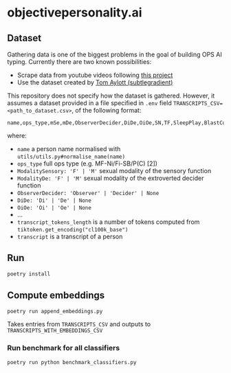 # objectivepersonality.ai

## Dataset

Gathering data is one of the biggest problems in the goal of building OPS AI typing. Currently there are two known possibilities:

- Scrape data from youtube videos following [this project](https://github.com/michalbaldyga/personality-type-prediction-ops/tree/dev/backend/gathering_data)
- Use the dataset created by [Tom Aylott (subtlegradient)](https://huggingface.co/datasets/subtlegradient/aop-dataset-2022-11-10-interview-lines-by-youtube)

This repository does not specify how the dataset is gathered. However, it assumes a dataset provided in a file specified in `.env` field `TRANSCRIPTS_CSV=<path_to_dataset.csv>`, of the following format:

```csv
name,ops_type,mSe,mDe,ObserverDecider,DiDe,OiOe,SN,TF,SleepPlay,BlastConsume,InfoEnergy,IntroExtro,FlexFriends,GeneralisationSpecialisation,transcript_tokens_length,transcript
```
where:

- `name` a person name normalised with `utils/utils.py#normalise_name(name)`
- `ops_type` full ops type (e.g. MF-Ni/Fi-SB/P(C) [2])
- `ModalitySensory: 'F' | 'M'` sexual modality of the sensory function
- `ModalityDe: 'F' | 'M'` sexual modality of the extroverted decider function
- `ObserverDecider: 'Observer' | 'Decider' | None`
- `DiDe: 'Di' | 'De' | None`
- `OiOe: 'Oi' | 'Oe' | None`
- ...
- `transcript_tokens_length` is a number of tokens computed from `tiktoken.get_encoding("cl100k_base")`
- `transcript` is a transcript of a person

## Run

```sh
poetry install
```

## Compute embeddings

```sh
poetry run append_embeddings.py
```

Takes entries from `TRANSCRIPTS_CSV` and outputs to `TRANSCRIPTS_WITH_EMBEDDINGS_CSV`


### Run benchmark for all classifiers

```sh
poetry run python benchmark_classifiers.py
```